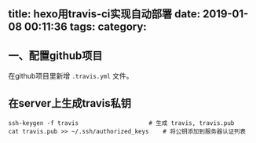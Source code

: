 title: hexo用travis-ci实现自动部署
date: 2019-01-08 00:11:36
tags:
category:
---

## 一、配置github项目

在github项目里新增 `.travis.yml` 文件。


## 在server上生成travis私钥

```
ssh-keygen -f travis                    # 生成 travis, travis.pub
cat travis.pub >> ~/.ssh/authorized_keys    # 将公钥添加到服务器认证列表
```
